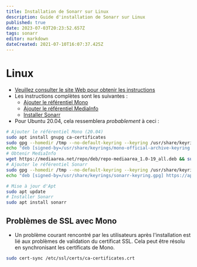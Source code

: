 ```yaml
---
title: Installation de Sonarr sur Linux
description: Guide d'installation de Sonarr sur Linux
published: true
date: 2023-07-03T20:23:52.657Z
tags: sonarr
editor: markdown
dateCreated: 2021-07-10T16:07:37.425Z
---
```


# Linux

- [Veuillez consulter le site Web pour obtenir les instructions](https://sonarr.tv/#downloads-v3-linux)
- Les instructions complètes sont les suivantes :
  - [Ajouter le référentiel Mono](https://www.mono-project.com/download/stable/#download-lin-ubuntu)
  - [Ajouter le référentiel MediaInfo](https://mediaarea.net/en/Repos)
  - [Installer Sonarr](https://sonarr.tv/#downloads-v3-linux)
- Pour Ubuntu 20.04, cela ressemblera *probablement* à ceci :

```bash
# Ajouter le référentiel Mono (20.04)
sudo apt install gnupg ca-certificates
sudo gpg --homedir /tmp --no-default-keyring --keyring /usr/share/keyrings/mono-official-archive-keyring.gpg --keyserver hkp://keyserver.ubuntu.com:80 --recv-keys 3FA7E0328081BFF6A14DA29AA6A19B38D3D831EF
echo "deb [signed-by=/usr/share/keyrings/mono-official-archive-keyring.gpg] https://download.mono-project.com/repo/ubuntu stable-focal main" | sudo tee /etc/apt/sources.list.d/mono-official-stable.list
# Obtenir MediaInfo
wget https://mediaarea.net/repo/deb/repo-mediaarea_1.0-19_all.deb && sudo dpkg -i repo-mediaarea_1.0-19_all.deb
# Ajouter le référentiel Sonarr
sudo gpg --homedir /tmp --no-default-keyring --keyring /usr/share/keyrings/sonarr-keyring.gpg --keyserver hkp://keyserver.ubuntu.com:80 --recv-keys 2009837CBFFD68F45BC180471F4F90DE2A9B4BF8
echo "deb [signed-by=/usr/share/keyrings/sonarr-keyring.gpg] https://apt.sonarr.tv/ubuntu focal main" | sudo tee /etc/apt/sources.list.d/sonarr.list

# Mise à jour d'Apt
sudo apt update
# Installer Sonarr
sudo apt install sonarr
```

## Problèmes de SSL avec Mono

- Un problème courant rencontré par les utilisateurs après l'installation est lié aux problèmes de validation du certificat SSL. Cela peut être résolu en synchronisant les certificats de Mono.

```bash
sudo cert-sync /etc/ssl/certs/ca-certificates.crt
```
